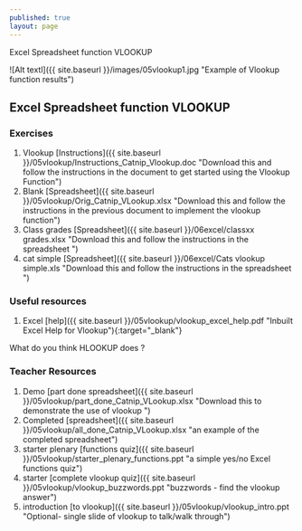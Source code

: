 ```yaml
---
published: true
layout: page
---
```

Excel Spreadsheet function VLOOKUP


![Alt textl]({{ site.baseurl }}/images/05vlookup1.jpg "Example of Vlookup function results")


## Excel Spreadsheet function VLOOKUP

### Exercises

1. Vlookup [Instructions]({{ site.baseurl }}/05vlookup/Instructions_Catnip_Vlookup.doc "Download this and follow the instructions in the document to get started using the Vlookup Function")
2. Blank [Spreadsheet]({{ site.baseurl }}/05vlookup/Orig_Catnip_VLookup.xlsx "Download this and follow the instructions in the previous document to implement the vlookup function")
2. Class grades [Spreadsheet]({{ site.baseurl }}/06excel/classxx grades.xlsx "Download this and follow the instructions in the spreadsheet ")
2. cat simple [Spreadsheet]({{ site.baseurl }}/06excel/Cats vlookup simple.xls "Download this and follow the instructions in the spreadsheet ")

### Useful resources
1. Excel [help]({{ site.baseurl }}/05vlookup/vlookup_excel_help.pdf "Inbuilt Excel Help for Vlookup"){:target="_blank"}

What do you think HLOOKUP does ?


### Teacher Resources

1. Demo [part done spreadsheet]({{ site.baseurl }}/05vlookup/part_done_Catnip_VLookup.xlsx "Download this to demonstrate the use of vlookup ")
2. Completed [spreadsheet]({{ site.baseurl }}/05vlookup/all_done_Catnip_VLookup.xlsx "an example of the completed spreadsheet")
3. starter plenary [functions quiz]({{ site.baseurl }}/05vlookup/starter_plenary_functions.ppt "a simple yes/no Excel functions quiz")
3. starter [complete vlookup quiz]({{ site.baseurl }}/05vlookup/vlookup_buzzwords.ppt "buzzwords - find the vlookup answer")
3. introduction [to vlookup]({{ site.baseurl }}/05vlookup/vlookup_intro.ppt "Optional- single slide of vlookup to talk/walk through")





